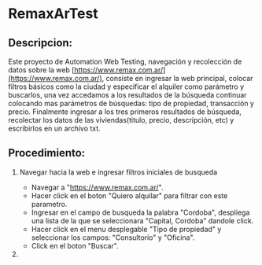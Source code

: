 # RemaxArTest
## Descripcion:
Este proyecto de Automation Web Testing, navegación y recolección de datos sobre la web [https://www.remax.com.ar/](https://www.remax.com.ar/), consiste en ingresar la web principal, colocar filtros básicos como la ciudad y especificar el alquiler como parámetro y buscarlos, una vez accedamos a los resultados de la búsqueda continuar colocando mas parámetros de búsquedas: tipo de propiedad, transacción y precio.
Finalmente ingresar a los tres primeros resultados de búsqueda, recolectar los datos de las viviendas(titulo, precio, descripción, etc) y escribirlos en un archivo txt.

## Procedimiento:

1. Navegar hacia la web e ingresar filtros iniciales de busqueda

   - Navegar a "https://www.remax.com.ar/".
   - Hacer click en el boton "Quiero alquilar" para filtrar con este parametro.
   - Ingresar en el campo de busqueda la palabra "Cordoba", despliega una lista de la que se seleccionara "Capital, Cordoba" dandole click.
   - Hacer click en el menu desplegable "Tipo de propiedad" y seleccionar los campos: "Consultorio" y "Oficina".
   - Click en el boton "Buscar".

2. 


